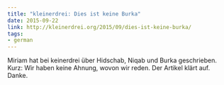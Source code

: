 ```yaml
---
title: "kleinerdrei: Dies ist keine Burka"
date: 2015-09-22
link: http://kleinerdrei.org/2015/09/dies-ist-keine-burka/
tags:
- german
---
```

Miriam hat bei keinerdrei über Hidschab, Niqab und Burka geschrieben. Kurz: Wir haben keine Ahnung, wovon wir reden. Der Artikel klärt auf. Danke.

